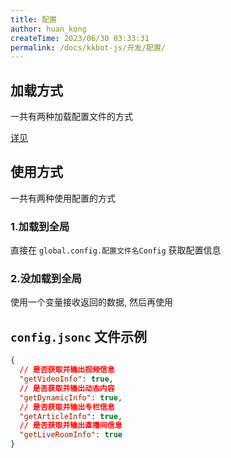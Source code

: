 ```yaml
---
title: 配置
author: huan_kong
createTime: 2023/06/30 03:33:31
permalink: /docs/kkbot-js/开发/配置/
---
```


## 加载方式

一共有两种加载配置文件的方式

[详见](../3.支持库/loadConfig.md)

## 使用方式

一共有两种使用配置的方式

### 1.加载到全局

直接在 `global.config.配置文件名Config` 获取配置信息

### 2.没加载到全局

使用一个变量接收返回的数据, 然后再使用

## `config.jsonc` 文件示例

~~~json
{
  // 是否获取并输出视频信息
  "getVideoInfo": true,
  // 是否获取并输出动态内容
  "getDynamicInfo": true,
  // 是否获取并输出专栏信息
  "getArticleInfo": true,
  // 是否获取并输出直播间信息
  "getLiveRoomInfo": true
}
~~~
